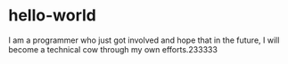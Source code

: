 # hello-world

I am a programmer who just got involved and hope that in the future, 
I will become a technical cow through my own efforts.233333
